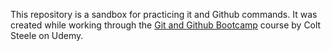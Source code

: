 This repository is a sandbox for practicing  it and Github commands. It was created while working through the [Git and Github Bootcamp](https://www.udemy.com/course/git-and-github-bootcamp/) course by Colt Steele on Udemy.
